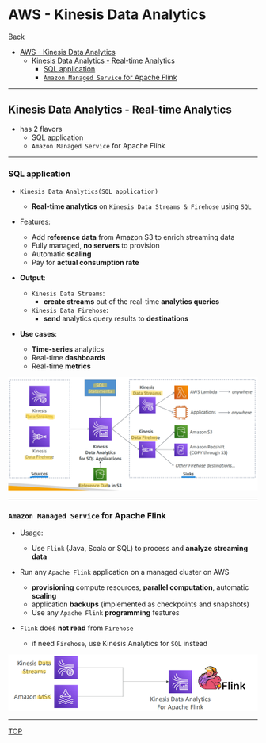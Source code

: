 # AWS - Kinesis Data Analytics

[Back](../index.md)

- [AWS - Kinesis Data Analytics](#aws---kinesis-data-analytics)
  - [Kinesis Data Analytics - Real-time Analytics](#kinesis-data-analytics---real-time-analytics)
    - [SQL application](#sql-application)
    - [`Amazon Managed Service` for Apache Flink](#amazon-managed-service-for-apache-flink)

---

## Kinesis Data Analytics - Real-time Analytics

- has 2 flavors
  - SQL application
  - `Amazon Managed Service` for Apache Flink

---

### SQL application

- `Kinesis Data Analytics(SQL application)`

  - **Real-time analytics** on `Kinesis Data Streams & Firehose` using `SQL`

- Features:

  - Add **reference data** from Amazon S3 to enrich streaming data
  - Fully managed, **no servers** to provision
  - Automatic **scaling**
  - Pay for **actual consumption rate**

- **Output**:

  - `Kinesis Data Streams`:
    - **create streams** out of the real-time **analytics queries**
  - `Kinesis Data Firehose`:
    - **send** analytics query results to **destinations**

- **Use cases**:
  - **Time-series** analytics
  - Real-time **dashboards**
  - Real-time **metrics**

![kinesis_data_analytics_sql_diagram](./pic/kinesis_data_analytics_sql_diagram.png)

---

### `Amazon Managed Service` for Apache Flink

- Usage:

  - Use `Flink` (Java, Scala or SQL) to process and **analyze streaming data**

- Run any `Apache Flink` application on a managed cluster on AWS

  - **provisioning** compute resources, **parallel computation**, automatic **scaling**
  - application **backups** (implemented as checkpoints and snapshots)
  - Use any `Apache Flink` **programming** features

- `Flink` does **not read** from `Firehose`
  - if need `Firehose`, use Kinesis Analytics for `SQL` instead

![kinesis_data_analytics_flink_diagram.png](./pic/kinesis_data_analytics_flink_diagram.png)

---

[TOP](#aws---kinesis-data-analytics)
